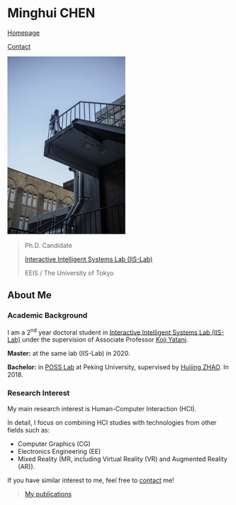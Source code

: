 # Minghui CHEN

[Homepage](*//minghuihub.github.io)

[Contact](*//iraka-c.github.io/markdown.html?title=Contact&src=%2F%2Fminghuihub.github.io%2Fmarkdowns%2Fcontact.md&bg=%2F%2Fminghuihub.github.io%2Fresources%2Fmain-bg.jpg)

<img src="../resources/intro/self.jpg" height=400/>

> Ph.D. Candidate
>
> [Interactive Intelligent Systems Lab (IIS-Lab)](https://iis-lab.org/)
>
> EEIS / The University of Tokyo

## About Me

### Academic Background

I am a 2<sup>nd</sup> year doctoral student in [Interactive Intelligent Systems Lab (IIS-Lab)](https://iis-lab.org/) under the supervision of Associate Professor [Koji Yatani](https://iis-lab.org/member/koji-yatani/).

**Master:** at the same lab (IIS-Lab) in 2020.

**Bachelor:** in [POSS Lab](http://www.poss.pku.edu.cn/) at Peking University, supervised by [Huijing ZHAO](http://www.poss.pku.edu.cn/members/zhaohj/index-e.htm). In 2018.

### Research Interest

My main research interest is Human-Computer Interaction (HCI).

In detail, I focus on combining HCI studies with technologies from other fields such as:

* Computer Graphics (CG)
* Electronics Engineering (EE)
* Mixed Reality (MR, including Virtual Reality (VR) and Augmented Reality (AR)).

If you have similar interest to me, feel free to [contact](//iraka-c.github.io/markdown.html?title=Contact&src=%2F%2Fminghuihub.github.io%2Fmarkdowns%2Fcontact.md&bg=%2F%2Fminghuihub.github.io%2Fresources%2Fmain-bg.jpg) me!

> [My publications](//iraka-c.github.io/markdown.html?title=Research&src=%2F%2Fminghuihub.github.io%2Fmarkdowns%2Fresearch.md&bg=%2F%2Fminghuihub.github.io%2Fresources%2Fmain-bg.jpg)

